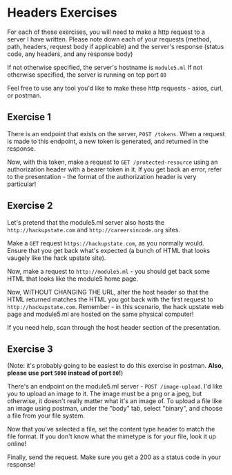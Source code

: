 # Headers Exercises

For each of these exercises, you will need to make a http request to a server I have written. Please
note down each of your requests (method, path, headers, request body if applicable) and the server's
response (status code, any headers, and any response body)

If not otherwise specified, the server's hostname is `module5.ml`
If not otherwise specified, the server is running on tcp port `80`

Feel free to use any tool you'd like to make these http requests - axios, curl, or postman.

## Exercise 1
There is an endpoint that exists on the server, `POST /tokens`. When a request is made to this
endpoint, a new token is generated, and returned in the response.

Now, with this token, make a
request to `GET /protected-resource` using an authorization header with a bearer token in it. If you
get back an error, refer to the presentation - the format of the authorization header is very
particular!

## Exercise 2
Let's pretend that the module5.ml server also hosts the `http://hackupstate.com` and `http://careersincode.org` sites.

Make a `GET` request `https://hackupstate.com`, as you normally would. Ensure that you get back
what's expected (a bunch of HTML that looks vaugely like the hack upstate site).

Now, make a request to `http://module5.ml` - you should get back some HTML that looks like the module5 home page.

Now, WITHOUT CHANGING THE URL, alter the host header so that the HTML returned matches the HTML you got back with the first request to `http://hackupstate.com`. Remember - in this scenario, the hack upstate web page and module5.ml are hosted on the same physical computer!

If you need help, scan through the host header section of the presentation.

## Exercise 3
(Note: it's probably going to be easiest to do this exercise in postman. **Also, please use port `5000` instead of port `80`!**)

There's an endpoint on the module5.ml server - `POST /image-upload`. I'd like you to upload an image to it. The image must be a png or a jpeg, but otherwise, it doesn't really matter what it's an image of. To upload a file like an image using postman, under the "body" tab, select "binary", and choose a file from your file system.

Now that you've selected a file, set the content type header to match the file format. If you don't know what the mimetype is for your file, look it up online!

Finally, send the request. Make sure you get a 200 as a status code in your response!
